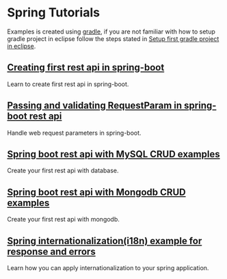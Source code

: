 # Spring Tutorials

Examples is created using <a href="https://gradle.org/" target="_blank">gradle</a>, if you are not familiar with how to setup gradle project in eclipse follow the steps stated in <a href="http://www.javaquery.com/2017/01/setup-first-gradle-project-in-eclipse.html" target="_blank">Setup first gradle project in eclipse</a>.

## <a href="http://www.javaquery.com/2018/02/creating-first-rest-api-in-spring-boot.html" target="_blank">Creating first rest api in spring-boot</a><br />
Learn to create first rest api in spring-boot.

## <a href="http://www.javaquery.com/2018/02/passing-and-validating-requestparam-in.html" target="_blank">Passing and validating RequestParam in spring-boot rest api</a><br />
Handle web request parameters in spring-boot.

## <a href="https://www.javaquery.com/2018/04/interacting-with-mysql-database-using.html" target="_blank">Spring boot rest api with MySQL CRUD examples</a><br />
Create your first rest api with database.

## <a href="https://www.javaquery.com/2018/09/spring-boot-rest-api-with-mongodb-crud.html" target="_blank">Spring boot rest api with Mongodb CRUD examples</a><br />
Create your first rest api with mongodb.

## <a href="https://www.javaquery.com/2018/05/spring-internationalizationi18n-example.html" target="_blank">Spring internationalization(i18n) example for response and errors</a><br />
Learn how you can apply internationalization to your spring application.
